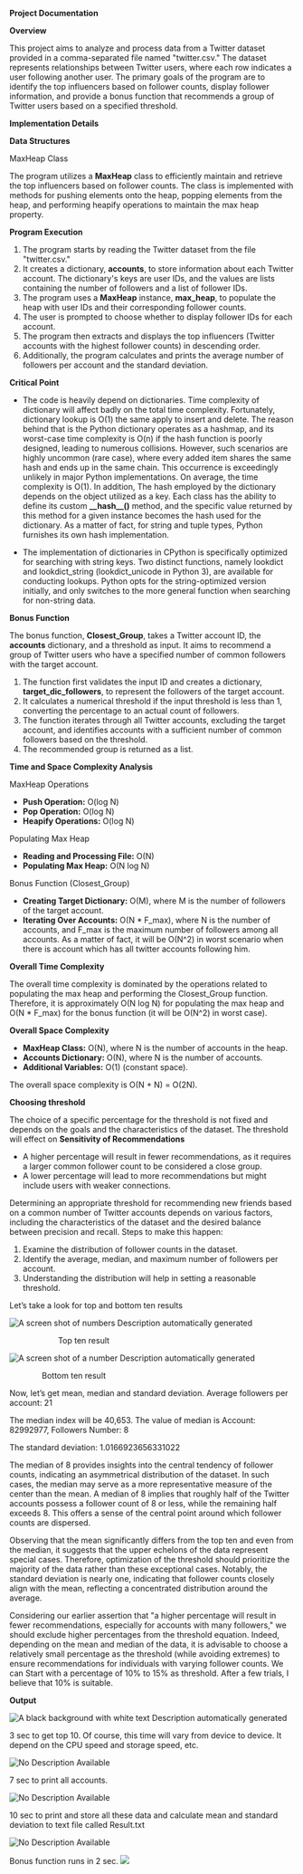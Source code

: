 ﻿**Project Documentation**

**Overview**

This project aims to analyze and process data from a Twitter dataset provided in a comma-separated file named "twitter.csv." The dataset represents relationships between Twitter users, where each row indicates a user following another user. The primary goals of the program are to identify the top influencers based on follower counts, display follower information, and provide a bonus function that recommends a group of Twitter users based on a specified threshold.

**Implementation Details**

**Data Structures**

MaxHeap Class

The program utilizes a **MaxHeap** class to efficiently maintain and retrieve the top influencers based on follower counts. The class is implemented with methods for pushing elements onto the heap, popping elements from the heap, and performing heapify operations to maintain the max heap property.

**Program Execution**

1. The program starts by reading the Twitter dataset from the file "twitter.csv."
1. It creates a dictionary, **accounts**, to store information about each Twitter account. The dictionary's keys are user IDs, and the values are lists containing the number of followers and a list of follower IDs.
1. The program uses a **MaxHeap** instance, **max\_heap**, to populate the heap with user IDs and their corresponding follower counts.
1. The user is prompted to choose whether to display follower IDs for each account.
1. The program then extracts and displays the top influencers (Twitter accounts with the highest follower counts) in descending order.
1. Additionally, the program calculates and prints the average number of followers per account and the standard deviation.

**Critical Point**

- The code is heavily depend on dictionaries. Time complexity of dictionary will affect badly on the total time complexity. Fortunately, dictionary lookup is O(1) the same apply to insert and delete. The reason behind that is the Python dictionary operates as a hashmap, and its worst-case time complexity is O(n) if the hash function is poorly designed, leading to numerous collisions. However, such scenarios are highly uncommon (rare case), where every added item shares the same hash and ends up in the same chain. This occurrence is exceedingly unlikely in major Python implementations. On average, the time complexity is O(1). In addition, The hash employed by the dictionary depends on the object utilized as a key. Each class has the ability to define its custom **\_\_hash\_\_()** method, and the specific value returned by this method for a given instance becomes the hash used for the dictionary. As a matter of fact, for string and tuple types, Python furnishes its own hash implementation.

- The implementation of dictionaries in CPython is specifically optimized for searching with string keys. Two distinct functions, namely lookdict and lookdict\_string (lookdict\_unicode in Python 3), are available for conducting lookups. Python opts for the string-optimized version initially, and only switches to the more general function when searching for non-string data.
 

**Bonus Function**

The bonus function, **Closest\_Group**, takes a Twitter account ID, the **accounts** dictionary, and a threshold as input. It aims to recommend a group of Twitter users who have a specified number of common followers with the target account.

1. The function first validates the input ID and creates a dictionary, **target\_dic\_followers**, to represent the followers of the target account.
1. It calculates a numerical threshold if the input threshold is less than 1, converting the percentage to an actual count of followers.
1. The function iterates through all Twitter accounts, excluding the target account, and identifies accounts with a sufficient number of common followers based on the threshold.
1. The recommended group is returned as a list.





**Time and Space Complexity Analysis**

MaxHeap Operations

- **Push Operation:** O(log N)
- **Pop Operation:** O(log N)
- **Heapify Operations:** O(log N)

Populating Max Heap

- **Reading and Processing File:** O(N)
- **Populating Max Heap:** O(N log N)

Bonus Function (Closest\_Group)

- **Creating Target Dictionary:** O(M), where M is the number of followers of the target account.
- **Iterating Over Accounts:** O(N \* F\_max), where N is the number of accounts, and F\_max is the maximum number of followers among all accounts. As a matter of fact, it will be O(N^2) in worst scenario when there is account which has all twitter accounts following him.

**Overall Time Complexity**

The overall time complexity is dominated by the operations related to populating the max heap and performing the Closest\_Group function. Therefore, it is approximately O(N log N) for populating the max heap and O(N \* F\_max) for the bonus function (it will be O(N^2) in worst case).


**Overall Space Complexity**

- **MaxHeap Class:** O(N), where N is the number of accounts in the heap.
- **Accounts Dictionary:** O(N), where N is the number of accounts.
- **Additional Variables:** O(1) (constant space).

The overall space complexity is O(N + N) = O(2N).

**Choosing threshold**

The choice of a specific percentage for the threshold is not fixed and depends on the goals and the characteristics of the dataset. The threshold will effect on **Sensitivity of Recommendations**

- A higher percentage will result in fewer recommendations, as it requires a larger common follower count to be considered a close group.
- A lower percentage will lead to more recommendations but might include users with weaker connections.

Determining an appropriate threshold for recommending new friends based on a common number of Twitter accounts depends on various factors, including the characteristics of the dataset and the desired balance between precision and recall.
Steps to make this happen:

1. Examine the distribution of follower counts in the dataset.
1. Identify the average, median, and maximum number of followers per account.
1. Understanding the distribution will help in setting a reasonable threshold.

Let’s take a look for top and bottom ten results

![A screen shot of numbers Description automatically generated](Images/Aspose.Words.48a053ad-f7c9-48b0-bd2b-65205aceea1b.001.png) 

`            `Top ten result

![A screen shot of a number Description automatically generated](Images/Aspose.Words.48a053ad-f7c9-48b0-bd2b-65205aceea1b.002.png) 

`        `Bottom ten result

Now, let’s get mean, median and standard deviation.
Average followers per account: 21

The median index will be 40,653. The value of median is 
Account: 82992977, Followers Number: 8

The standard deviation: 1.0166923656331022 

The median of 8 provides insights into the central tendency of follower counts, indicating an asymmetrical distribution of the dataset. In such cases, the median may serve as a more representative measure of the center than the mean. A median of 8 implies that roughly half of the Twitter accounts possess a follower count of 8 or less, while the remaining half exceeds 8. This offers a sense of the central point around which follower counts are dispersed.

Observing that the mean significantly differs from the top ten and even from the median, it suggests that the upper echelons of the data represent special cases. Therefore, optimization of the threshold should prioritize the majority of the data rather than these exceptional cases. Notably, the standard deviation is nearly one, indicating that follower counts closely align with the mean, reflecting a concentrated distribution around the average.

Considering our earlier assertion that "a higher percentage will result in fewer recommendations, especially for accounts with many followers," we should exclude higher percentages from the threshold equation. Indeed, depending on the mean and median of the data, it is advisable to choose a relatively small percentage as the threshold (while avoiding extremes) to ensure recommendations for individuals with varying follower counts. We can Start with a percentage of 10% to 15% as threshold. After a few trials, I believe that 10% is suitable.


**Output**

![A black background with white text Description automatically generated](Images/Aspose.Words.48a053ad-f7c9-48b0-bd2b-65205aceea1b.003.png)

3 sec to get top 10. Of course, this time will vary from device to device. It depend on the CPU speed and storage speed, etc.

![No Description Available](Images/Images/Aspose.Words.48a053ad-f7c9-48b0-bd2b-65205aceea1b.004.png)

7 sec to print all accounts.

![No Description Available](Images/Aspose.Words.48a053ad-f7c9-48b0-bd2b-65205aceea1b.005.png)

10 sec to print and store all these data and calculate mean and standard deviation to text file called Result.txt

![No Description Available](Images/Aspose.Words.48a053ad-f7c9-48b0-bd2b-65205aceea1b.006.png)

Bonus function runs in 2 sec.
![](Images/Aspose.Words.48a053ad-f7c9-48b0-bd2b-65205aceea1b.007.png)
